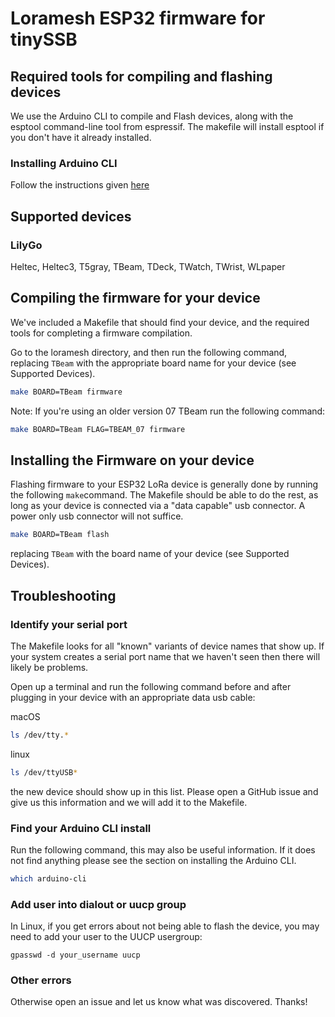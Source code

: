 # Loramesh ESP32 firmware for tinySSB

## Required tools for compiling and flashing devices


We use the Arduino CLI to compile and Flash devices, along with the esptool command-line tool from espressif.  The makefile will install esptool if you don't have it already installed.

### Installing Arduino CLI

Follow the instructions given [here](https://arduino.github.io/arduino-cli/0.20/installation/)


## Supported devices
### LilyGo 
Heltec, Heltec3, T5gray, TBeam, TDeck, TWatch, TWrist, WLpaper

## Compiling the firmware for your device

We've included a Makefile that should find your device, and the required tools for completing a firmware compilation.

Go to the loramesh directory, and then run the following command, replacing `TBeam` with the appropriate board name for your device (see Supported Devices).

```bash
make BOARD=TBeam firmware
```

Note: If you're using an older version 07 TBeam run the following command:
```bash
make BOARD=TBeam FLAG=TBEAM_07 firmware
```

## Installing the Firmware on your device

Flashing firmware to your ESP32 LoRa device is generally done by running the following `make`command.  The Makefile should be able to do the rest, as long as your device is connected via a "data capable" usb connector.  A power only usb connector will not suffice.

```bash
make BOARD=TBeam flash
```

replacing `TBeam` with the board name of your device (see Supported Devices).


## Troubleshooting
### Identify your serial port
The Makefile looks for all "known" variants of device names that show up.  If your system creates a serial port name that we haven't seen then there will likely be problems.

Open up a terminal and run the following command before and after plugging in your device with an appropriate data usb cable:

macOS
```bash
ls /dev/tty.*
```

linux
```bash
ls /dev/ttyUSB*
```

the new device should show up in this list. Please open a GitHub issue and give us this information and we will add it to the Makefile.

### Find your Arduino CLI install

Run the following command, this may also be useful information.  If it does not find anything please see the section on installing the Arduino CLI.
```bash
which arduino-cli
```

### Add user into dialout or uucp group
In Linux, if you get errors about not being able to flash the device, you may need to add your user to the UUCP usergroup:

```
gpasswd -d your_username uucp
```

### Other errors
Otherwise open an issue and let us know what was discovered.  Thanks!




